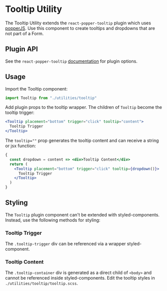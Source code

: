 # Tooltip Utility

The Tooltip Utility extends the `react-popper-tooltip` plugin which uses [popperJS](https://popper.js.org/). Use this component to create tooltips and dropdowns that are not part of a Form.

## Plugin API

See the `react-popper-tooltip` [documentation](https://www.npmjs.com/package/react-popper-tooltip) for plugin options.

## Usage

Import the Tooltip component:

```jsx
import Tooltip from "./utilities/tooltip"
```

Add plugin props to the tooltip wrapper. The children of `Tooltip` become the tooltip trigger:

```jsx
<Tooltip placement="bottom" trigger="click" tooltip="content">
  Tooltip Trigger
</Tooltip>
```

The `tooltip=""` prop generates the tooltip content and can receive a string or jsx function:

```jsx
{
  const dropdown = content => <div>Tooltip Content</div>
  return (
    <Tooltip placement="bottom" trigger="click" tooltip={dropdown()}>
      Tooltip Trigger
    </Tooltip>
  )
}
```

## Styling

The `Tooltip` plugin component can't be extended with styled-components. Instead, use the following methods for styling:

### Tooltip Trigger

The `.tooltip-trigger` div can be referenced via a wrapper styled-component.

### Tooltip Content

The `.tooltip-container` div is generated as a direct child of `<body>` and cannot be referenced inside styled-components. Edit the tooltip styles in `./utilities/tooltip/tooltip.scss`.
